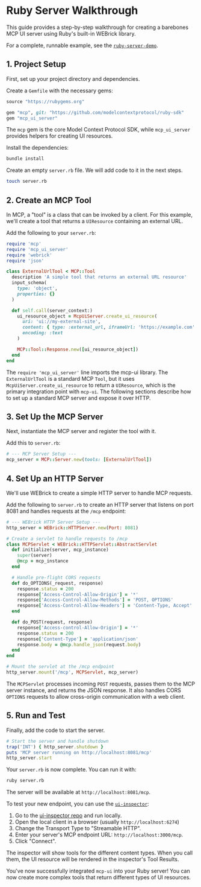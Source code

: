 # Ruby Server Walkthrough

This guide provides a step-by-step walkthrough for creating a barebones MCP UI server using Ruby's built-in WEBrick library.

For a complete, runnable example, see the [`ruby-server-demo`](https://github.com/idosal/mcp-ui/tree/main/examples/ruby-server-demo).

## 1. Project Setup

First, set up your project directory and dependencies.

Create a `Gemfile` with the necessary gems:

```ruby
source "https://rubygems.org"

gem "mcp", git: "https://github.com/modelcontextprotocol/ruby-sdk"
gem "mcp_ui_server"
```

The `mcp` gem is the core Model Context Protocol SDK, while `mcp_ui_server` provides helpers for creating UI resources.

Install the dependencies:

```sh
bundle install
```

Create an empty `server.rb` file. We will add code to it in the next steps.

```sh
touch server.rb
```

## 2. Create an MCP Tool

In MCP, a "tool" is a class that can be invoked by a client. For this example, we'll create a tool that returns a `UIResource` containing an external URL.

Add the following to your `server.rb`:

```ruby
require 'mcp'
require 'mcp_ui_server'
require 'webrick'
require 'json'

class ExternalUrlTool < MCP::Tool
  description 'A simple tool that returns an external URL resource'
  input_schema(
    type: 'object',
    properties: {}
  )

  def self.call(server_context:)
    ui_resource_object = McpUiServer.create_ui_resource(
      uri: 'ui://my-external-site',
      content: { type: :external_url, iframeUrl: 'https://example.com' },
      encoding: :text
    )

    MCP::Tool::Response.new([ui_resource_object])
  end
end
```

The `require 'mcp_ui_server'` line imports the mcp-ui library. The `ExternalUrlTool` is a standard MCP `Tool`, but it uses `McpUiServer.create_ui_resource` to return a `UIResource`, which is the primary integration point with `mcp-ui`. The following sections describe how to set up a standard MCP server and expose it over HTTP.

## 3. Set Up the MCP Server

Next, instantiate the MCP server and register the tool with it.

Add this to `server.rb`:

```ruby
# --- MCP Server Setup ---
mcp_server = MCP::Server.new(tools: [ExternalUrlTool])
```

## 4. Set Up an HTTP Server

We'll use WEBrick to create a simple HTTP server to handle MCP requests.

Add the following to `server.rb` to create an HTTP server that listens on port 8081 and handles requests at the `/mcp` endpoint:

```ruby
# --- WEBrick HTTP Server Setup ---
http_server = WEBrick::HTTPServer.new(Port: 8081)

# Create a servlet to handle requests to /mcp
class MCPServlet < WEBrick::HTTPServlet::AbstractServlet
  def initialize(server, mcp_instance)
    super(server)
    @mcp = mcp_instance
  end

  # Handle pre-flight CORS requests
  def do_OPTIONS(_request, response)
    response.status = 200
    response['Access-Control-Allow-Origin'] = '*'
    response['Access-Control-Allow-Methods'] = 'POST, OPTIONS'
    response['Access-Control-Allow-Headers'] = 'Content-Type, Accept'
  end

  def do_POST(request, response)
    response['Access-control-Allow-Origin'] = '*'
    response.status = 200
    response['Content-Type'] = 'application/json'
    response.body = @mcp.handle_json(request.body)
  end
end

# Mount the servlet at the /mcp endpoint
http_server.mount('/mcp', MCPServlet, mcp_server)
```

The `MCPServlet` processes incoming `POST` requests, passes them to the MCP server instance, and returns the JSON response. It also handles CORS `OPTIONS` requests to allow cross-origin communication with a web client.

## 5. Run and Test

Finally, add the code to start the server.

```ruby
# Start the server and handle shutdown
trap('INT') { http_server.shutdown }
puts 'MCP server running on http://localhost:8081/mcp'
http_server.start
```

Your `server.rb` is now complete. You can run it with:

```sh
ruby server.rb
```

The server will be available at `http://localhost:8081/mcp`.

To test your new endpoint, you can use the [`ui-inspector`](https://github.com/idosal/ui-inspector):

1. Go to the [ui-inspector repo](https://idosal.github.io/ui-inspector/) and run locally.
2. Open the local client in a browser (usually `http://localhost:6274`)
3. Change the Transport Type to "Streamable HTTP".
4. Enter your server's MCP endpoint URL: `http://localhost:3000/mcp`.
5. Click "Connect".

The inspector will show tools for the different content types. When you call them, the UI resource will be rendered in the inspector's Tool Results.

You've now successfully integrated `mcp-ui` into your Ruby server! You can now create more complex tools that return different types of UI resources. 